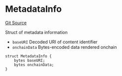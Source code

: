 # MetadataInfo
[Git Source](https://github.com/fxhash/fxhash-evm-contracts/blob/709c3bd5035ed7a7acc4391ca2a42cf2ad71efed/src/lib/Structs.sol)

Struct of metadata information
- `baseURI` Decoded URI of content identifier
- `onchainData` Bytes-encoded data rendered onchain


```solidity
struct MetadataInfo {
    bytes baseURI;
    bytes onchainData;
}
```

